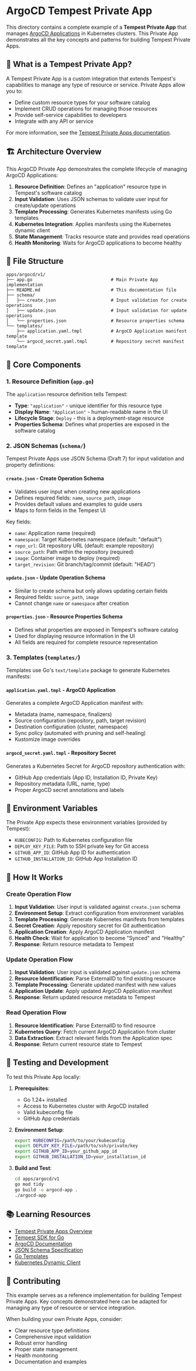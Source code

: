 # ArgoCD Tempest Private App

This directory contains a complete example of a **Tempest Private App** that
manages [ArgoCD Applications](https://argo-cd.readthedocs.io/en/stable/) in
Kubernetes clusters. This Private App demonstrates all the key concepts and
patterns for building Tempest Private Apps.

## 📖 What is a Tempest Private App?

A Tempest Private App is a custom integration that extends Tempest's
capabilities to manage any type of resource or service. Private Apps allow you
to:

- Define custom resource types for your software catalog
- Implement CRUD operations for managing those resources
- Provide self-service capabilities to developers
- Integrate with any API or service

For more information, see the
[Tempest Private Apps documentation](https://docs.tempestdx.com/developer/private-apps/overview).

## 🏗️ Architecture Overview

This ArgoCD Private App demonstrates the complete lifecycle of managing ArgoCD
Applications:

1. **Resource Definition**: Defines an "application" resource type in Tempest's
   software catalog
2. **Input Validation**: Uses JSON schemas to validate user input for
   create/update operations
3. **Template Processing**: Generates Kubernetes manifests using Go templates
4. **Kubernetes Integration**: Applies manifests using the Kubernetes dynamic
   client
5. **State Management**: Tracks resource state and provides read operations
6. **Health Monitoring**: Waits for ArgoCD applications to become healthy

## 📁 File Structure

```
apps/argocd/v1/
├── app.go                              # Main Private App implementation
├── README.md                           # This documentation file
├── schema/
│   ├── create.json                     # Input validation for create operations
│   ├── update.json                     # Input validation for update operations
│   └── properties.json                 # Resource properties schema
└── templates/
    ├── application.yaml.tmpl           # ArgoCD Application manifest template
    └── argocd_secret.yaml.tmpl         # Repository secret manifest template
```

## 🔧 Core Components

### 1. Resource Definition (`app.go`)

The `application` resource definition tells Tempest:

- **Type**: `"application"` - unique identifier for this resource type
- **Display Name**: `"Application"` - human-readable name in the UI
- **Lifecycle Stage**: `Deploy` - this is a deployment-stage resource
- **Properties Schema**: Defines what properties are exposed in the software
  catalog

### 2. JSON Schemas (`schema/`)

Tempest Private Apps use JSON Schema (Draft 7) for input validation and property
definitions:

#### `create.json` - Create Operation Schema

- Validates user input when creating new applications
- Defines required fields: `name`, `source_path`, `image`
- Provides default values and examples to guide users
- Maps to form fields in the Tempest UI

Key fields:

- `name`: Application name (required)
- `namespace`: Target Kubernetes namespace (default: "default")
- `repo_url`: Git repository URL (default: example repository)
- `source_path`: Path within the repository (required)
- `image`: Container image to deploy (required)
- `target_revision`: Git branch/tag/commit (default: "HEAD")

#### `update.json` - Update Operation Schema

- Similar to create schema but only allows updating certain fields
- Required fields: `source_path`, `image`
- Cannot change `name` or `namespace` after creation

#### `properties.json` - Resource Properties Schema

- Defines what properties are exposed in Tempest's software catalog
- Used for displaying resource information in the UI
- All fields are required for complete resource representation

### 3. Templates (`templates/`)

Templates use Go's `text/template` package to generate Kubernetes manifests:

#### `application.yaml.tmpl` - ArgoCD Application

Generates a complete ArgoCD Application manifest with:

- Metadata (name, namespace, finalizers)
- Source configuration (repository, path, target revision)
- Destination configuration (cluster, namespace)
- Sync policy (automated with pruning and self-healing)
- Kustomize image overrides

#### `argocd_secret.yaml.tmpl` - Repository Secret

Generates a Kubernetes Secret for ArgoCD repository authentication with:

- GitHub App credentials (App ID, Installation ID, Private Key)
- Repository metadata (URL, name, type)
- Proper ArgoCD secret annotations and labels

## 🔐 Environment Variables

The Private App expects these environment variables (provided by Tempest):

- `KUBECONFIG`: Path to Kubernetes configuration file
- `DEPLOY_KEY_FILE`: Path to SSH private key for Git access
- `GITHUB_APP_ID`: GitHub App ID for authentication
- `GITHUB_INSTALLATION_ID`: GitHub App Installation ID

## 🚀 How It Works

### Create Operation Flow

1. **Input Validation**: User input is validated against `create.json` schema
2. **Environment Setup**: Extract configuration from environment variables
3. **Template Processing**: Generate Kubernetes manifests from templates
4. **Secret Creation**: Apply repository secret for Git authentication
5. **Application Creation**: Apply ArgoCD Application manifest
6. **Health Check**: Wait for application to become "Synced" and "Healthy"
7. **Response**: Return resource metadata to Tempest

### Update Operation Flow

1. **Input Validation**: User input is validated against `update.json` schema
2. **Resource Identification**: Parse ExternalID to find existing resource
3. **Template Processing**: Generate updated manifest with new values
4. **Application Update**: Apply updated ArgoCD Application manifest
5. **Response**: Return updated resource metadata to Tempest

### Read Operation Flow

1. **Resource Identification**: Parse ExternalID to find resource
2. **Kubernetes Query**: Fetch current ArgoCD Application from cluster
3. **Data Extraction**: Extract relevant fields from the Application spec
4. **Response**: Return current resource state to Tempest

## 🧪 Testing and Development

To test this Private App locally:

1. **Prerequisites**:
   - Go 1.24+ installed
   - Access to Kubernetes cluster with ArgoCD installed
   - Valid kubeconfig file
   - GitHub App credentials

2. **Environment Setup**:
   ```bash
   export KUBECONFIG=/path/to/your/kubeconfig
   export DEPLOY_KEY_FILE=/path/to/ssh/private/key
   export GITHUB_APP_ID=your_github_app_id
   export GITHUB_INSTALLATION_ID=your_installation_id
   ```

3. **Build and Test**:
   ```bash
   cd apps/argocd/v1
   go mod tidy
   go build -o argocd-app .
   ./argocd-app
   ```

## 📚 Learning Resources

- [Tempest Private Apps Overview](https://docs.tempestdx.com/developer/private-apps/overview)
- [Tempest SDK for Go](https://docs.tempestdx.com/developer/sdk/overview)
- [ArgoCD Documentation](https://argo-cd.readthedocs.io/en/stable/)
- [JSON Schema Specification](https://json-schema.org/draft-07/schema)
- [Go Templates](https://pkg.go.dev/text/template)
- [Kubernetes Dynamic Client](https://pkg.go.dev/k8s.io/client-go/dynamic)

## 🤝 Contributing

This example serves as a reference implementation for building Tempest Private
Apps. Key concepts demonstrated here can be adapted for managing any type of
resource or service integration.

When building your own Private Apps, consider:

- Clear resource type definitions
- Comprehensive input validation
- Robust error handling
- Proper state management
- Health monitoring
- Documentation and examples
